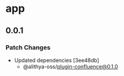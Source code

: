 # app

## 0.0.1

### Patch Changes

- Updated dependencies [3ee48db]
  - @alithya-oss/plugin-confluence@0.1.0
